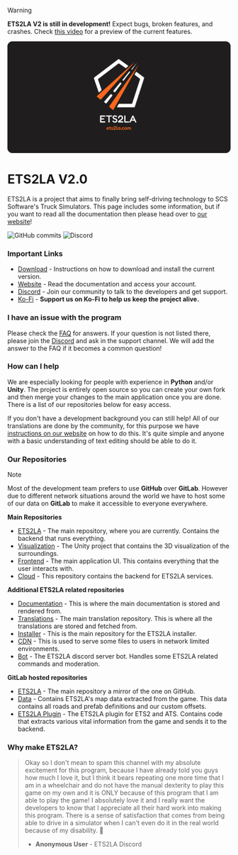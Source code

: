 > [!WARNING]  
> **ETS2LA V2 is still in development!** Expect bugs, broken features, and crashes.
> Check [this video](https://www.youtube.com/watch?v=EgZp05tA5ks) for a preview of the current features.

![](ETS2LA/Assets/markdown_logo.png)


# ETS2LA V2.0
ETS2LA is a project that aims to finally bring self-driving technology to SCS Software's Truck Simulators. This page includes some information, but if you want to read all the documentation then please head over to [our website](https://ets2la.com)!

<img alt="GitHub commits" src="https://img.shields.io/github/commit-activity/m/ETS2LA/Euro-Truck-Simulator-2-Lane-Assist/main?style=for-the-badge&logo=Github">
<img alt="Discord" src="https://img.shields.io/discord/1120719484982939790?style=for-the-badge&logo=discord">


### Important Links
- [Download](https://ets2la.com/guides/installation/installer/) - Instructions on how to download and install the current version.
- [Website](https://ets2la.com) - Read the documentation and access your account.
- [Discord](https://ets2la.com/discord) - Join our community to talk to the developers and get support.
- [Ko-Fi](https://ko-fi.com/tumppi066) - **Support us on Ko-Fi to help us keep the project alive.**

### I have an issue with the program
Please check the [FAQ](https://ets2la.com/faq) for answers. If your question is not listed there, please join the [Discord](https://ets2la.com/discord) and ask in the support channel. We will add the answer to the FAQ if it becomes a common question!

### How can I help
We are especially looking for people with experience in **Python** and/or **Unity**. The project is entirely open source so you can create your own fork and then merge your changes to the main application once you are done. There is a list of our repositories below for easy access.

If you don't have a development background you can still help! All of our translations are done by the community, for this purpose we have [instructions on our website](https://ets2la.com/guides/translation/manual/) on how to do this. It's quite simple and anyone with a basic understanding of text editing should be able to do it.

### Our Repositories
> [!NOTE]
> Most of the development team prefers to use **GitHub** over **GitLab**. However due to different network situations around the world we have to host some of our data on **GitLab** to make it accessible to everyone everywhere.

**Main Repositories**
- [ETS2LA](https://github.com/ETS2LA/Euro-Truck-Simulator-2-Lane-Assist) - The main repository, where you are currently. Contains the backend that runs everything.
- [Visualization](https://github.com/ETS2LA/visualization) - The Unity project that contains the 3D visualization of the surroundings.
- [Frontend](https://github.com/ETS2LA/frontend) - The main application UI. This contains everything that the user interacts with.
- [Cloud](https://github.com/ETS2LA/cloud) - This repository contains the backend for ETS2LA services.

**Additional ETS2LA related repositories**
- [Documentation](https://github.com/ETS2LA/documentation) - This is where the main documentation is stored and rendered from.
- [Translations](https://github.com/ETS2LA/translations) - The main translation repository. This is where all the translations are stored and fetched from.
- [Installer](https://github.com/ETS2LA/installer) - This is the main repository for the ETS2LA installer.
- [CDN](https://github.com/ETS2LA/cdn) - This is used to serve some files to users in network limited environments.
- [Bot](https://github.com/ETS2LA/bot) - The ETS2LA discord server bot. Handles some ETS2LA related commands and moderation.

**GitLab hosted repositories**
- [ETS2LA](https://gitlab.com/ETS2LA/ets2la) - The main repository a mirror of the one on GitHub.
- [Data](https://gitlab.com/ETS2LA/data) - Contains ETS2LA's map data extracted from the game. This data contains all roads and prefab definitions and our custom offsets.
- [ETS2LA Plugin](https://gitlab.com/ETS2LA/ets2la_plugin) - The ETS2LA plugin for ETS2 and ATS. Contains code that extracts various vital information from the game and sends it to the backend.

### Why make ETS2LA?
> Okay so I don't mean to spam this channel with my absolute excitement for this program, because I have already told you guys how much I love it, but I think it bears repeating one more time that I am in a wheelchair and do not have the manual dexterity to play this game on my own and it is ONLY because of this program that I am able to play the game! I absolutely love it and I really want the developers to know that I appreciate all their hard work into making this program. There is a sense of satisfaction that comes from being able to drive in a simulator when I can't even do it in the real world because of my disability. 🙂
> - **Anonymous User** - ETS2LA Discord
